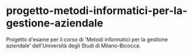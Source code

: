 # progetto-metodi-informatici-per-la-gestione-aziendale
Progetto d'esame per il corso di 'Metodi informatici per la gestione aziendale' dell'Università degli Studi di Milano-Bicocca.
